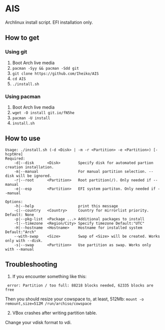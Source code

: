 # AIS
Archlinux install script. EFI installation only.

## How to get
### Using git
1. Boot Arch live media
2. `pacman -Syy && pacman -Sdd git`
3. `git clone https://github.com/Iheiko/AIS`
4. `cd AIS`
5. `./install.sh`

### Using pacman
1. Boot Arch live media
2. `wget -O install git.io/fN5he`
3. `pacman -U install`
4. `install.sh`

## How to use
```
Usage: ./install.sh (-d <Disk> | -m -r <Partition> -e <Partition>) [-hcptHre]
Required:
    -d|--disk      <Disk>        Specify disk for automated partion creation installation.
    -m|--manual                  For manual partition selection. --disk will be ignored.
    -r|--root      <Partition>   Root partition(/). Only needed if --manual
    -e|--esp       <Partition>   EFI system partiton. Only needed if --manual

Options:
    -h|--help                    print this message
    -c|--country   <Country>     Country for mirrorlist priority. Default: None
    -p|--pkg-list  <Package ...> Additional packages to install
    -t|--timezone  <Region/City> Specify timezone Default:"UTC"
    -H|--hostname  <Hostname>    Hostname for installed system Default:"Arch"
    --with-swap    <Size>        Swap of <Size> will be created. Works only with --disk.
    -s|--swap      <Partition>   Use partition as swap. Works only with --manual
```

## Troubleshooting
1. If you encounter something like this:
```
 error: Partition / too full: 88218 blocks needed, 62335 blocks are free
```
Then you should resize your cowspace to, at least, 512Mb: `mount -o remount,size=512M /run/archiso/cowspace`

2. VBox crashes after writing partition table.

Change your vdisk format to vdi.
